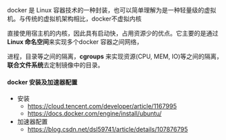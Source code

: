 docker 是 Linux 容器技术的一种封装，也可以简单理解为是一种轻量级的虚拟机。与传统的虚拟机架构相比，docker不虚拟内核

直接使用宿主机的内核，因此具有启动快，占用资源少的优点。它主要的是通过 **Linux 命名空间**来实现多个docker 容器之间网络，

进程，目录等之间的隔离，**cgroups** 来实现资源(CPU, MEM, IO)等之间的隔离，**联合文件系统**去定制镜像中的目录。

#### docker 安装及加速器配置

- 安装 
  - https://cloud.tencent.com/developer/article/1167995
  - https://docs.docker.com/engine/install/ubuntu/
- 加速器配置
  - https://blog.csdn.net/dsl59741/article/details/107876795





